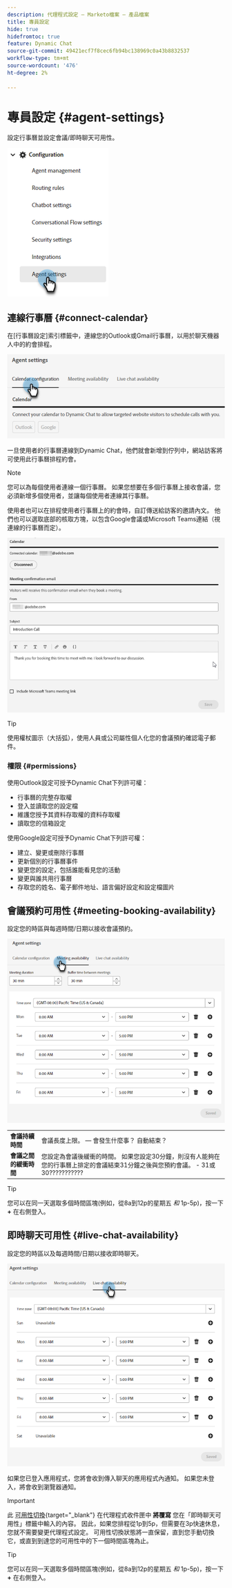 ```yaml
---
description: 代理程式設定 — Marketo檔案 — 產品檔案
title: 專員設定
hide: true
hidefromtoc: true
feature: Dynamic Chat
source-git-commit: 49421ecf7f8cec6fb94bc138969c0a43b8832537
workflow-type: tm+mt
source-wordcount: '476'
ht-degree: 2%

---
```


# 專員設定 {#agent-settings}

設定行事曆並設定會議/即時聊天可用性。

![](assets/agent-settings-1.png)

## 連線行事曆 {#connect-calendar}

在[行事曆設定]索引標籤中，連線您的Outlook或Gmail行事曆，以用於聊天機器人中的約會排程。

![](assets/agent-settings-2.png)

一旦使用者的行事曆連線到Dynamic Chat，他們就會新增到佇列中，網站訪客將可使用此行事曆排程約會。

>[!NOTE]
>
>您可以為每個使用者連線一個行事曆。 如果您想要在多個行事曆上接收會議，您必須新增多個使用者，並讓每個使用者連線其行事曆。

使用者也可以在排程使用者行事曆上的約會時，自訂傳送給訪客的邀請內文。 他們也可以選取底部的核取方塊，以包含Google會議或Microsoft Teams連結（視連線的行事曆而定）。

![](assets/agent-settings-3.png)

>[!TIP]
>
>使用權杖圖示（大括弧），使用人員或公司屬性個人化您的會議預約確認電子郵件。

### 權限 {#permissions}

使用Outlook設定可授予Dynamic Chat下列許可權：

* 行事曆的完整存取權
* 登入並讀取您的設定檔
* 維護您授予其資料存取權的資料存取權
* 讀取您的信箱設定

使用Google設定可授予Dynamic Chat下列許可權：

* 建立、變更或刪除行事曆
* 更新個別的行事曆事件
* 變更您的設定，包括誰能看見您的活動
* 變更與誰共用行事曆
* 存取您的姓名、電子郵件地址、語言偏好設定和設定檔圖片

## 會議預約可用性 {#meeting-booking-availability}

設定您的時區與每週時間/日期以接收會議預約。

![](assets/agent-settings-4.png)

<table> 
 <tbody> 
  <tr> 
   <td><b>會議持續時間</b></td>
   <td>會議長度上限。  — 會發生什麼事？ 自動結束？</td>
  </tr> 
  <tr> 
   <td><b>會議之間的緩衝時間</b></td>
   <td>您設定為會議後緩衝的時間。 如果您設定30分鐘，則沒有人能夠在您的行事曆上排定的會議結束31分鐘之後與您預約會議。 - 31或30???????????</td>
  </tr>
 </tbody> 
</table>

>[!TIP]
>
>您可以在同一天選取多個時間區塊(例如，從8a到12p的星期五 _和_ 1p-5p)，按一下 **+** 在右側登入。

## 即時聊天可用性 {#live-chat-availability}

設定您的時區以及每週時間/日期以接收即時聊天。

![](assets/agent-settings-5.png)

如果您已登入應用程式，您將會收到傳入聊天的應用程式內通知。 如果您未登入，將會收到瀏覽器通知。

>[!IMPORTANT]
>
>此 [可用性切換](/help/marketo/product-docs/demand-generation/dynamic-chat-two/live-chat/agent-inbox.md#availability-toggle){target="_blank"} 在代理程式收件匣中 **將覆寫** 您在「即時聊天可用性」標籤中輸入的內容。 因此，如果您排程從1p到5p，但需要在3p快速休息，您就不需要變更代理程式設定。 可用性切換狀態將一直保留，直到您手動切換它，或直到到達您的可用性中的下一個時間區塊為止。

>[!TIP]
>
>您可以在同一天選取多個時間區塊(例如，從8a到12p的星期五 _和_ 1p-5p)，按一下 **+** 在右側登入。
